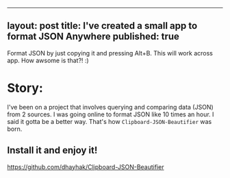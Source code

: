 
---
layout: post
title: I've created a small app to format JSON Anywhere
published: true
---


Format JSON by just copying it and pressing Alt+B. This will work across app. How awsome is that?! :)

# Story:
I've been on a project that involves querying and comparing data (JSON) from 2 sources.
I was going online to format JSON like 10 times an hour. I said it gotta be a better way. That's how `Clipboard-JSON-Beautifier` was born.

## Install it and enjoy it!

https://github.com/dhayhak/Clipboard-JSON-Beautifier
